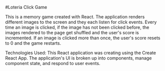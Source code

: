 #Loteria Click Game 

This is a memory game created with React. The application renders different images to the screen and they each listen for click events. Every time an image is clicked, if the image has not been clicked before, the images rendered to the page get shuffled and the user's score is incremented. If an image is clicked more than once, the user's score resets to 0 and the game restarts.

Technologies Used:
This React application was creating using the Create React App. The application's UI is broken up into components, manage component state, and respond to user events. 
